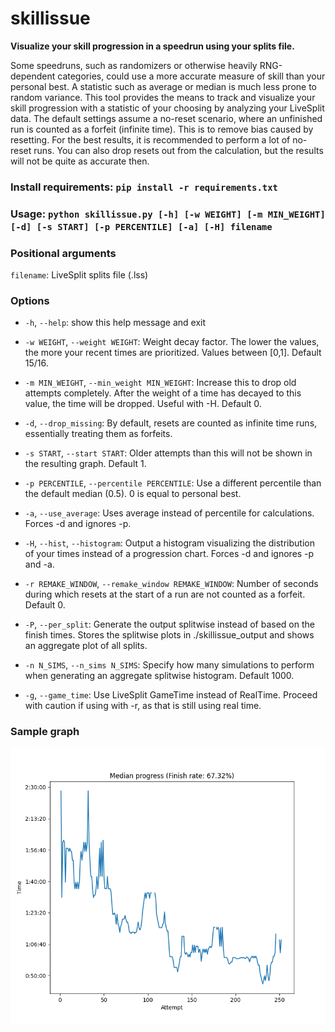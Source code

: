 


# skillissue

**Visualize your skill progression in a speedrun using your splits file.**

Some speedruns, such as randomizers or otherwise heavily RNG-dependent categories, could use a more accurate measure of skill than your personal best. A statistic such as average or median is much less prone to random variance. This tool provides the means to track and visualize your skill progression with a statistic of your choosing by analyzing your LiveSplit data. The default settings assume a no-reset scenario, where an unfinished run is counted as a forfeit (infinite time). This is to remove bias caused by resetting. For the best results, it is recommended to perform a lot of no-reset runs. You can also drop resets out from the calculation, but the results will not be quite as accurate then.


### Install requirements: ```pip install -r requirements.txt```
### Usage: ```python skillissue.py [-h] [-w WEIGHT] [-m MIN_WEIGHT] [-d] [-s START] [-p PERCENTILE] [-a] [-H] filename```

### Positional arguments
  `filename`: LiveSplit splits file (.lss)

### Options
* `-h`, `--help`: show this help message and exit

* `-w WEIGHT`, `--weight WEIGHT`: Weight decay factor. The lower the values, the more your recent times are prioritized. Values between [0,1]. Default 15/16.

* `-m MIN_WEIGHT`, `--min_weight MIN_WEIGHT`: Increase this to drop old attempts completely. After the weight of a time has decayed to this value, the time will be dropped. Useful with -H. Default 0.

* `-d`, `--drop_missing`: By default, resets are counted as infinite time runs, essentially treating them as forfeits.

* `-s START`, `--start START`: Older attempts than this will not be shown in the resulting graph. Default 1.

* `-p PERCENTILE`, `--percentile PERCENTILE`: Use a different percentile than the default median (0.5). 0 is equal to personal best.

* `-a`, `--use_average`: Uses average instead of percentile for calculations. Forces -d and ignores -p.

* `-H`, `--hist`, `--histogram`: Output a histogram visualizing the distribution of your times instead of a progression chart. Forces -d and ignores -p and -a.

* `-r REMAKE_WINDOW`, `--remake_window REMAKE_WINDOW`: Number of seconds during which resets at the start of a run are not counted as a forfeit. Default 0.

 * `-P`, `--per_split`: Generate the output splitwise instead of based on the finish times. Stores the splitwise plots in ./skillissue_output and shows an aggregate plot of all splits.

*   `-n N_SIMS`, `--n_sims N_SIMS`:  Specify how many simulations to perform when generating an aggregate splitwise histogram. Default 1000.

*   `-g`, `--game_time`: Use LiveSplit GameTime instead of RealTime. Proceed with caution if using with -r, as that is still using real time.

### Sample graph

![Sample graph](sample_figure.png)
